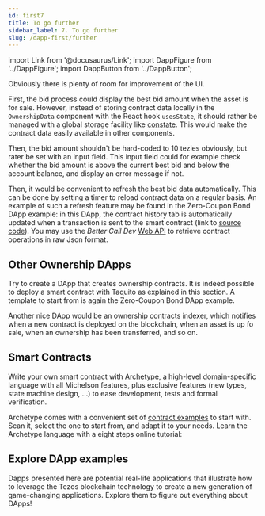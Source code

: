 ```yaml
---
id: first7
title: To go further
sidebar_label: 7. To go further
slug: /dapp-first/further
---
```

import Link from '@docusaurus/Link';
import DappFigure from '../DappFigure';
import DappButton from '../DappButton';

<DappFigure img="rocket.svg" width='30%' />

Obviously there is plenty of room for improvement of the UI.

First, the bid process could display the <Link to='/docs/dapp-first/contract#storage'> best bid</Link> amount when the asset is for sale. However, instead of storing contract data locally in the `OwnershipData` component with the React hook `usesState`, it should rather be managed with a global storage facility like <a href='https://www.npmjs.com/package/constate' target='_blank'>constate</a>. This would make the contract data easily available in other components.

Then, the bid amount shouldn't be hard-coded to 10 tezies obviously, but rater be set with an input field. This input field could for example check whether the bid amount is above the current best bid and below the account balance, and display an error message if not.

Then, it would be convenient to refresh the best bid data automatically. This can be done by setting a timer to reload contract data on a regular basis. An example of such a refresh feature may be found in the <Link to='/docs/dapp-zcb/'>Zero-Coupon Bond</Link> DApp example: in this DApp, the contract history tab is automatically updated when a transaction is sent to the smart contract (link to <a href='https://github.com/edukera/completium-dapp-zerocouponbond/blob/master/src/indexer.js' target='_blank'>source code</a>). You may use the *Better Call Dev* <a href='https://better-call.dev/docs#operation/get-contract-operations' target='_blank'>Web API</a> to retrieve contract operations in raw Json format.

## Other Ownership DApps

Try to create a DApp that creates ownership contracts. It is indeed possible to deploy a smart contract with Taquito as explained in this <Link to='/docs/dapp-tools/taquito#contract-origination'>section</Link>. A template to start from is again the <Link to='/docs/dapp-zcb/'>Zero-Coupon Bond</Link> DApp example.

Another nice DApp would be an ownership contracts indexer, which notifies when a new contract is deployed on the blockchain, when an asset is up fo sale, when an ownership has been transferred, and so on.

## Smart Contracts

Write your own smart contract with <a href='https://archetype-lang.org/'>Archetype</a>, a high-level domain-specific language with all Michelson features, plus exclusive features (new types, state machine design, ...) to ease development, tests and formal verification.

Archetype comes with a convenient set of <a href='https://github.com/edukera/try-archetype#smart-contracts-base' target='_blank'>contract examples</a> to start with. Scan it, select the one to start from, and adapt it to your needs. Learn the Archetype language with a eight steps online tutorial:

<DappButton url="https://gitpod.io/#https://github.com/edukera/try-archetype" txt="try archetype"/>

## Explore DApp examples

Dapps presented <Link to='/dapps'>here</Link> are potential real-life applications that illustrate how to leverage the Tezos blockchain technology to create a new generation of game-changing applications. Explore them to figure out everything about DApps!





